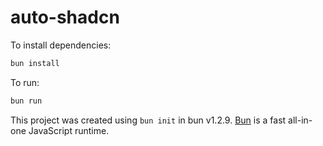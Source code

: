 # auto-shadcn

To install dependencies:

```bash
bun install
```

To run:

```bash
bun run 
```

This project was created using `bun init` in bun v1.2.9. [Bun](https://bun.sh) is a fast all-in-one JavaScript runtime.
